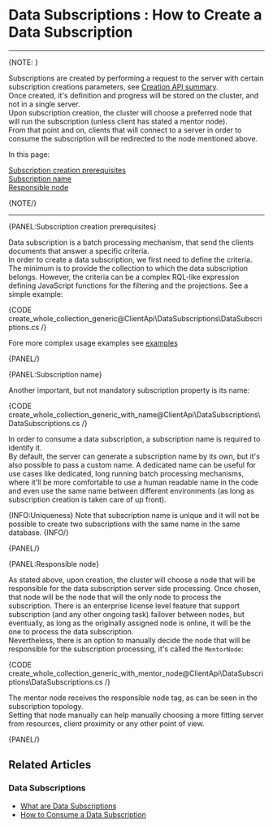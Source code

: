 ﻿# Data Subscriptions : How to Create a Data Subscription

---

{NOTE: }

Subscriptions are created by performing a request to the server with certain subscription creations parameters, see [Creation API summary](api-overview#create-and-createasync-overloads-summary).  
Once created, it's definition and progress will be stored on the cluster, and not in a single server.  
Upon subscription creation, the cluster will choose a preferred node that will run the subscription (unless client has stated a mentor node).  
From that point and on, clients that will connect to a server in order to consume the subscription will be redirected to the node mentioned above.  

In this page:  

[Subscription creation prerequisites](../../../client-api/data-subscriptions/creation/how-to-create-data-subscription#subscription-creation-prerequisites)   
[Subscription name](../../../client-api/data-subscriptions/creation/how-to-create-data-subscription#subscription-name)  
[Responsible node](../../../client-api/data-subscriptions/creation/how-to-create-data-subscription#responsible-node)  

{NOTE/}

---

{PANEL:Subscription creation prerequisites}

Data subscription is a batch processing mechanism, that send the clients documents that answer a specific criteria.  
In order to create a data subscription, we first need to define the criteria. The minimum is to provide the collection to which the data subscription belongs.
However, the criteria can be a complex RQL-like expression defining JavaScript functions for the filtering and the projections. See a simple example:

{CODE create_whole_collection_generic@ClientApi\DataSubscriptions\DataSubscriptions.cs /}

Fore more complex usage examples see [examples](../../../client-api/data-subscriptions/creation/examples)  

{PANEL/}

{PANEL:Subscription name}

Another important, but not mandatory subscription property is its name: 

{CODE create_whole_collection_generic_with_name@ClientApi\DataSubscriptions\DataSubscriptions.cs /}

In order to consume a data subscription, a subscription name is required to identify it.  
By default, the server can generate a subscription name by its own, but it's also possible to pass a custom name. 
A dedicated name can be useful for use cases like dedicated, long running batch processing mechanisms, where it'll be more comfortable to use a human readable
name in the code and even use the same name between different environments (as long as subscription creation is taken care of up front).

{INFO:Uniqueness}
Note that subscription name is unique and it will not be possible to create two subscriptions with the same name in the same database.
{INFO/}

{PANEL/}

{PANEL:Responsible node}

As stated above, upon creation, the cluster will choose a node that will be responsible for the data subscription server side processing.  Once chosen, that node
will be the node that will the only node to process the subscription. There is an enterprise license level feature that support subscription (and any other ongoing task) 
failover between nodes, but eventually, as long as the originally assigned node is online, it will be the one to process the data subscription.  
Nevertheless, there is an option to manually decide the node that will be responsible for the subscription processing, it's called the `MentorNode`:

{CODE create_whole_collection_generic_with_mentor_node@ClientApi\DataSubscriptions\DataSubscriptions.cs /}

The mentor node receives the responsible node tag, as can be seen in the subscription topology.  
Setting that node manually can help manually choosing a more fitting server from resources, client proximity or any other point of view.

{PANEL/}

## Related Articles

### Data Subscriptions

- [What are Data Subscriptions](../../../client-api/data-subscriptions/what-are-data-subscriptions)
- [How to Consume a Data Subscription](../../../client-api/data-subscriptions/consumption/how-to-consume-data-subscription)
